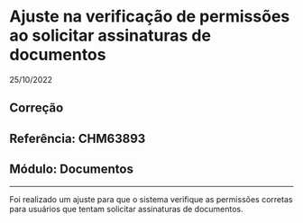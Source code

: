 # Ajuste na verificação de permissões ao solicitar assinaturas de documentos
25/10/2022
## Correção
## Referência: CHM63893
## Módulo: Documentos
***

Foi realizado um ajuste para que o sistema verifique as permissões corretas para usuários que tentam solicitar assinaturas de documentos.
